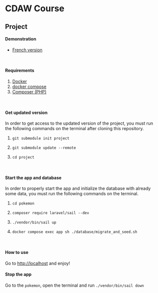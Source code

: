 # CDAW Course

## Project

#### Demonstration
- [French version]()

<br>

#### Requirements
1) [Docker](https://docs.docker.com/get-docker/)
2) [docker compose](https://docs.docker.com/compose/install/)
3) [Composer (PHP)](https://getcomposer.org/download/)

<br>

#### Get updated version
In order to get access to the updated version of the project, you must run the following commands on the terminal after cloning this repository.

1) `git submodule init project`

2) `git submodule update --remote`

3) `cd project`

<br>

#### Start the app and database
In order to properly start the app and initialize the database with already some data, you must run the following commands on the terminal.

1) `cd pokemon`

2) `composer require laravel/sail --dev`

3) `./vendor/bin/sail up`

4) `docker compose exec app sh ./database/migrate_and_seed.sh`

<br>

#### How to use
Go to [http://localhost](http://localhost) and enjoy! 

#### Stop the app
Go to the `pokemon`, open the terminal and run `./vendor/bin/sail down`
